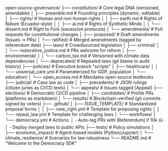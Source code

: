 open-source-governance/ 
├── constitution/               # Core legal DNA (versioned, amendable) 
│   ├── preamble.md            # Founding principles (dynamic, editable) 
│   ├── rights/                # Human and non-human rights 
│   │   ├── earth.md           # Rights of Nature (Ecuador-style) 
│   │   ├── ai.md              # Rights of Synthetic Minds 
│   │   └── dissent.md         # Right to Fork (secession protocols) 
│   └── amendments/            # Pull requests for constitutional changes 
│       ├── proposed/          # Draft amendments (Issues → PRs) 
│       └── ratified/          # Merged amendments (tagged by referendum date) 
├── laws/                      # Crowdsourced legislation 
│   ├── criminal/ 
│   │   └── restorative_justice.md  # PRs welcome for reform 
│   ├── environmental/ 
│   │   └── carbon_tax.md      # Versioned with climate data dependencies
│   └── deprecated/            # Repealed laws (git blame to audit history)
├── policies/                  # Executive branch "scripts" 
│   ├── healthcare/ 
│   │   └── universal_care.yml # Parameterized for GDP, population 
│   └── education/ 
│       └── open_access.md     # Mandates open-source textbooks 
├── judicial/                  # Case law as code 
│   ├── precedents/            # JSON rulings (citizen juries as CI/CD tests) 
│   └── appeals/               # Issues tagged [Appeal] 
├── elections/                 # Democratic CI/CD pipeline 
│   ├── candidates/            # Profile PRs (platforms as markdown) 
│   └── results/               # Blockchain-verified (git commits signed by voters)
├── .github/
│   ├── ISSUE_TEMPLATE/        # Standardized proposal forms 
│   │   ├── new_right.yml      # Template for proposing rights 
│   │   └── repeal_law.yml     # Template for challenging laws 
│   └── workflows/
│       └── democracy.yml      # Actions: 
│           - Auto-tag PRs with [Referendum] if 10k 👍 
│           - Deploy merged laws to public APIs 
├── tests/                     # Policy simulations 
│   ├── economic_impact/       # Agent-based models (Python/Jupyter) 
│   └── climate_resilience/    # Scenarios for law robustness 
└── README.md                  # "Welcome to the Democracy SDK" 
